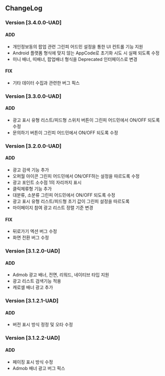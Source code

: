 ## ChangeLog

### Version [3.4.0.0-UAD]
#### ADD
- 개인정보동의 팝업 관련 그린피 어드민 설정을 통한 UI 컨트롤 기능 지원
- Android 플랫폼 형식에 맞지 않는 AppCode로 초기화 시도 시 실패 되도록 수정
- 미니 배너, 띠배너, 팝업배너 형식을 Deprecated 인터페이스로 변경
#### FIX
- 기타 데이터 수집과 관련한 버그 픽스

### Version [3.3.0.0-UAD]
#### ADD
- 광고 표시 유형 리스트/피드형 스위치 버튼이 그린피 어드민에서 ON/OFF 되도록 수정
- 문의하기 버튼이 그린피 어드민에서 ON/OFF 되도록 수정 

### Version [3.2.0.0-UAD]
#### ADD
- 광고 검색 기능 추가
- 오퍼월 아이콘 그린피 어드민에서 ON/OFF하는 설정을 따르도록 수정
- 광고 포인트 소수점 1의 자리까지 표시
- 클릭체류형 기능 추가
- 대분류, 소분류 그린피 어드민에서 ON/OFF 되도록 수정
- 광고 표시 유형 리스트/피드형 초기 값이 그린피 설정을 따르도록
- 마이페이지 참여 광고 리스트 정렬 기준 변경
#### FIX
- 뒤로가기 엑션 버그 수정
- 화면 전환 버그 수정

### Version [3.1.2.0-UAD]
#### ADD
- Admob 광고 배너, 전면, 리워드, 네이티브 타입 지원
- 광고 리스트 검색기능 적용
- 캐로셀 배너 광고 추가

### Version [3.1.2.1-UAD]
#### ADD
- 버전 표시 방식 정정 및 오타 수정  

### Version [3.1.2.2-UAD]
#### ADD
- 페이징 표시 방식 수정 
- Admob 배너 광고 버그 픽스